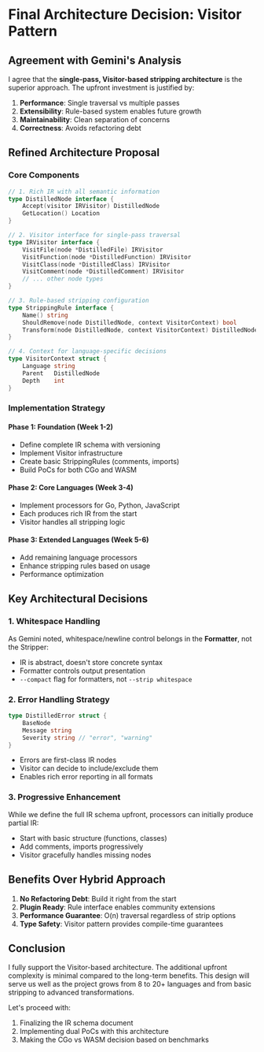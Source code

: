# Final Architecture Decision: Visitor Pattern

## Agreement with Gemini's Analysis

I agree that the **single-pass, Visitor-based stripping architecture** is the superior approach. The upfront investment is justified by:

1. **Performance**: Single traversal vs multiple passes
2. **Extensibility**: Rule-based system enables future growth
3. **Maintainability**: Clean separation of concerns
4. **Correctness**: Avoids refactoring debt

## Refined Architecture Proposal

### Core Components

```go
// 1. Rich IR with all semantic information
type DistilledNode interface {
    Accept(visitor IRVisitor) DistilledNode
    GetLocation() Location
}

// 2. Visitor interface for single-pass traversal
type IRVisitor interface {
    VisitFile(node *DistilledFile) IRVisitor
    VisitFunction(node *DistilledFunction) IRVisitor
    VisitClass(node *DistilledClass) IRVisitor
    VisitComment(node *DistilledComment) IRVisitor
    // ... other node types
}

// 3. Rule-based stripping configuration
type StrippingRule interface {
    Name() string
    ShouldRemove(node DistilledNode, context VisitorContext) bool
    Transform(node DistilledNode, context VisitorContext) DistilledNode
}

// 4. Context for language-specific decisions
type VisitorContext struct {
    Language string
    Parent   DistilledNode
    Depth    int
}
```

### Implementation Strategy

#### Phase 1: Foundation (Week 1-2)
- Define complete IR schema with versioning
- Implement Visitor infrastructure
- Create basic StrippingRules (comments, imports)
- Build PoCs for both CGo and WASM

#### Phase 2: Core Languages (Week 3-4)
- Implement processors for Go, Python, JavaScript
- Each produces rich IR from the start
- Visitor handles all stripping logic

#### Phase 3: Extended Languages (Week 5-6)
- Add remaining language processors
- Enhance stripping rules based on usage
- Performance optimization

## Key Architectural Decisions

### 1. Whitespace Handling
As Gemini noted, whitespace/newline control belongs in the **Formatter**, not the Stripper:
- IR is abstract, doesn't store concrete syntax
- Formatter controls output presentation
- `--compact` flag for formatters, not `--strip whitespace`

### 2. Error Handling Strategy
```go
type DistilledError struct {
    BaseNode
    Message string
    Severity string // "error", "warning"
}
```
- Errors are first-class IR nodes
- Visitor can decide to include/exclude them
- Enables rich error reporting in all formats

### 3. Progressive Enhancement
While we define the full IR schema upfront, processors can initially produce partial IR:
- Start with basic structure (functions, classes)
- Add comments, imports progressively
- Visitor gracefully handles missing nodes

## Benefits Over Hybrid Approach

1. **No Refactoring Debt**: Build it right from the start
2. **Plugin Ready**: Rule interface enables community extensions
3. **Performance Guarantee**: O(n) traversal regardless of strip options
4. **Type Safety**: Visitor pattern provides compile-time guarantees

## Conclusion

I fully support the Visitor-based architecture. The additional upfront complexity is minimal compared to the long-term benefits. This design will serve us well as the project grows from 8 to 20+ languages and from basic stripping to advanced transformations.

Let's proceed with:
1. Finalizing the IR schema document
2. Implementing dual PoCs with this architecture
3. Making the CGo vs WASM decision based on benchmarks